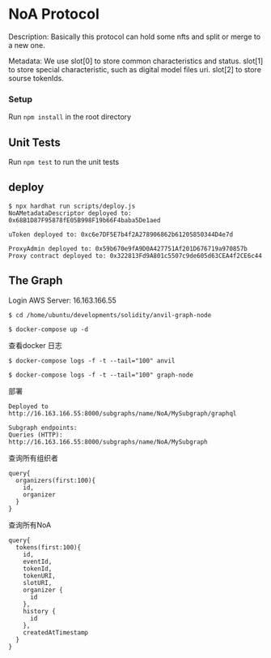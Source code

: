 # NoA Protocol

Description: 
   Basically this protocol can hold some nfts and split or merge to a new one.

Metadata:
   We use slot[0] to store common characteristics and status. slot[1] to store special characteristic, such as digital model files uri. slot[2] to store sourse tokenIds.
    
### Setup

Run `npm install` in the root directory

## Unit Tests

Run `npm test` to run the unit tests

## deploy
```
$ npx hardhat run scripts/deploy.js
NoAMetadataDescriptor deployed to: 0x68B1D87F95878fE05B998F19b66F4baba5De1aed

uToken deployed to: 0xc6e7DF5E7b4f2A278906862b61205850344D4e7d

ProxyAdmin deployed to: 0x59b670e9fA9D0A427751Af201D676719a970857b
Proxy contract deployed to: 0x322813Fd9A801c5507c9de605d63CEA4f2CE6c44

```
## The Graph

Login AWS Server: 16.163.166.55
```
$ cd /home/ubuntu/developments/solidity/anvil-graph-node

$ docker-compose up -d
```

查看docker 日志
```
$ docker-compose logs -f -t --tail="100" anvil   

$ docker-compose logs -f -t --tail="100" graph-node   

```

部署
```
Deployed to http://16.163.166.55:8000/subgraphs/name/NoA/MySubgraph/graphql

Subgraph endpoints:
Queries (HTTP):     http://16.163.166.55:8000/subgraphs/name/NoA/MySubgraph
```

查询所有组织者
```
query{
  organizers(first:100){
    id,
    organizer
  }
}

```

查询所有NoA
```
query{
  tokens(first:100){
    id,
    eventId,
    tokenId,
    tokenURI,
    slotURI,
    organizer {
      id
    },
    history {
      id
    },
    createdAtTimestamp
  }
}


```